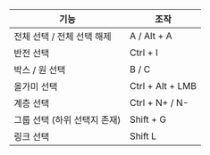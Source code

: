 
| 기능                | 조작               |
| ----------------- | ---------------- |
| 전체 선택 / 전체 선택 해제  | A / Alt + A      |
| 반전 선택             | Ctrl + I         |
| 박스 / 원 선택         | B / C            |
| 올가미 선택            | Ctrl + Alt + LMB |
| 계층 선택             | Ctrl + N+ / N-   |
| 그룹 선택 (하위 선택지 존재) | Shift + G        |
| 링크 선택             | Shift L          |
